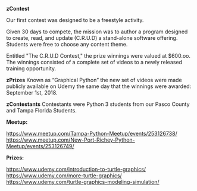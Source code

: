 **zContest**

Our first contest was designed to be a freestyle activity. 

Given 30 days to compete, the mission was to author a program
designed to create, read, and update (C.R.U.D) a stand-alone
software offering. Students were free to choose any content
theme.

Entitled "The C.R.U.D Contest," the prize winnings were valued
at $600.oo. The winnings consisted of a complete set of videos 
to a newly released training opportunity. 

**zPrizes**
Known as “Graphical Python” the new set of videos were made 
publicly available on Udemy the same day that the winnings 
were awarded: September 1st, 2018.

**zContestants**
Contestants were Python 3 students from our Pasco County 
and Tampa Florida Students.

**Meetup:**

https://www.meetup.com/Tampa-Python-Meetup/events/253126738/
https://www.meetup.com/New-Port-Richey-Python-Meetup/events/253126749/

**Prizes:**

https://www.udemy.com/introduction-to-turtle-graphics/
https://www.udemy.com/more-turtle-graphics/
https://www.udemy.com/turtle-graphics-modeling-simulation/


